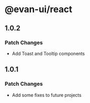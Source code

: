 # @evan-ui/react

## 1.0.2

### Patch Changes

- Add Toast and Tooltip components

## 1.0.1

### Patch Changes

- Add some fixes to future projects
